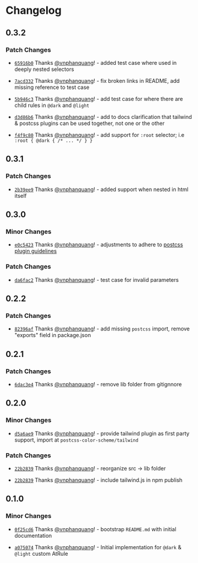 # Changelog

## 0.3.2

### Patch Changes

- [`65916b0`](https://github.com/vnphanquang/postcss-color-scheme/commit/65916b0c7bf563b2ed97f8468592aec5343a1873) Thanks [@vnphanquang](https://github.com/vnphanquang)! - added test case where used in deeply nested selectors

- [`7acd332`](https://github.com/vnphanquang/postcss-color-scheme/commit/7acd332da371d1699846411e3684ea78fd7e005e) Thanks [@vnphanquang](https://github.com/vnphanquang)! - fix broken links in README, add missing reference to test case

- [`5b946c3`](https://github.com/vnphanquang/postcss-color-scheme/commit/5b946c317f06b380b925453d18b6bdb3b3ae9789) Thanks [@vnphanquang](https://github.com/vnphanquang)! - add test case for where there are child rules in `@dark` and `@light`

- [`d3d86b6`](https://github.com/vnphanquang/postcss-color-scheme/commit/d3d86b61b2bf2e99069cfd58fae0ff3e0d3955a3) Thanks [@vnphanquang](https://github.com/vnphanquang)! - add to docs clarification that tailwind & postcss plugins can be used together, not one or the other

- [`f4f9c80`](https://github.com/vnphanquang/postcss-color-scheme/commit/f4f9c80607aaadd6af9bd9bd37052a0c234874d9) Thanks [@vnphanquang](https://github.com/vnphanquang)! - add support for `:root` selector; i.e `:root { @dark { /* ... */ } }`

## 0.3.1

### Patch Changes

- [`2b39ee9`](https://github.com/vnphanquang/postcss-color-scheme/commit/2b39ee9f65633d39155e00883b69cc96e1d5e173) Thanks [@vnphanquang](https://github.com/vnphanquang)! - added support when nested in html itself

## 0.3.0

### Minor Changes

- [`e0c5423`](https://github.com/vnphanquang/postcss-color-scheme/commit/e0c54236c6c953e068a1dd84422f3625adb95b30) Thanks [@vnphanquang](https://github.com/vnphanquang)! - adjustments to adhere to [postcss plugin guidelines](https://github.com/postcss/postcss/blob/main/docs/guidelines/plugin.md)

### Patch Changes

- [`da6fac2`](https://github.com/vnphanquang/postcss-color-scheme/commit/da6fac2d405e3719937c943a07c691026cd3bd5b) Thanks [@vnphanquang](https://github.com/vnphanquang)! - test case for invalid parameters

## 0.2.2

### Patch Changes

- [`82396af`](https://github.com/vnphanquang/postcss-color-scheme/commit/82396af36921a504685ea4127286f807b687dafe) Thanks [@vnphanquang](https://github.com/vnphanquang)! - add missing `postcss` import, remove "exports" field in package.json

## 0.2.1

### Patch Changes

- [`6dac3e4`](https://github.com/vnphanquang/postcss-color-scheme/commit/6dac3e4834a7dff546ad3a7ff62ce55197eed10f) Thanks [@vnphanquang](https://github.com/vnphanquang)! - remove lib folder from gitignnore

## 0.2.0

### Minor Changes

- [`d5a6ae9`](https://github.com/vnphanquang/postcss-color-scheme/commit/d5a6ae974d1769d3cab72683822bd8ddf4af472e) Thanks [@vnphanquang](https://github.com/vnphanquang)! - provide tailwind plugin as first party support, import at `postcss-color-scheme/tailwind`

### Patch Changes

- [`22b2839`](https://github.com/vnphanquang/postcss-color-scheme/commit/22b283923eb3b44db9c5afe41c6ac8562e38ea1f) Thanks [@vnphanquang](https://github.com/vnphanquang)! - reorganize src -> lib folder

- [`22b2839`](https://github.com/vnphanquang/postcss-color-scheme/commit/22b283923eb3b44db9c5afe41c6ac8562e38ea1f) Thanks [@vnphanquang](https://github.com/vnphanquang)! - include tailwind.js in npm publish

## 0.1.0

### Minor Changes

- [`0f25cd6`](https://github.com/vnphanquang/postcss-color-scheme/commit/0f25cd67d44ba52846d214a25bf724ae57544444) Thanks [@vnphanquang](https://github.com/vnphanquang)! - bootstrap `README.md` with initial documentation

- [`a075074`](https://github.com/vnphanquang/postcss-color-scheme/commit/a0750748ee3befbd842634762205c37caae204ae) Thanks [@vnphanquang](https://github.com/vnphanquang)! - Initial implementation for `@dark` & `@light` custom AtRule
